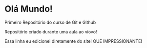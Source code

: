 # Olá Mundo!
 Primeiro Repositório do curso de Git e Github

 Repositório criado durante uma aula ao viovo!

Essa linha eu edicionei diretamente do site! QUE IMPRESSIONANTE! 
